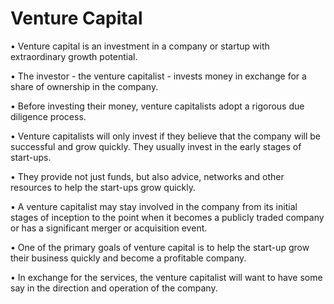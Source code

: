 # Venture Capital

• Venture capital is an investment in a company or startup with extraordinary growth potential.

• The investor - the venture capitalist - invests money in exchange for a share of ownership in the company. 

• Before investing their money, venture capitalists adopt a rigorous due diligence process.

• Venture capitalists will only invest if they believe that the company will be successful and grow quickly. They usually invest in the early stages of start-ups.

• They provide not just funds, but also advice, networks and other resources to help the start-ups grow quickly.

• A venture capitalist may stay involved in the company from its initial stages of inception to the point when it becomes a publicly traded company or has a significant merger or acquisition event.

• One of the primary goals of venture capital is to help the start-up grow their business quickly and become a profitable company. 

• In exchange for the services, the venture capitalist will want to have some say in the direction and operation of the company.
